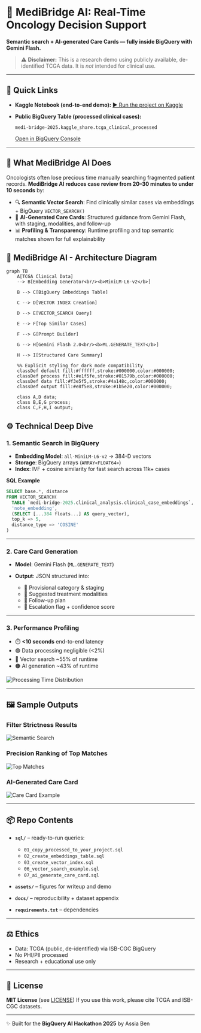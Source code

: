 

# 🧬 MediBridge AI: Real-Time Oncology Decision Support

**Semantic search + AI-generated Care Cards — fully inside BigQuery with Gemini Flash.**

> ⚠️ **Disclaimer:** This is a research demo using publicly available, de-identified TCGA data. It is *not* intended for clinical use.

---

## 🔗 Quick Links

* **Kaggle Notebook (end-to-end demo):** [▶️ Run the project on Kaggle](https://www.kaggle.com/code/assiaben/medibridge-ai-clinical-decision-support)
* **Public BigQuery Table (processed clinical cases):**

  ```
  medi-bridge-2025.kaggle_share.tcga_clinical_processed
  ```

  [Open in BigQuery Console](https://console.cloud.google.com/bigquery?ws=!1m5!1m4!4m3!1smedi-bridge-2025!2skaggle_share!3stcga_clinical_processed)

---

## 🚀 What MediBridge AI Does

Oncologists often lose precious time manually searching fragmented patient records.
**MediBridge AI reduces case review from 20–30 minutes to under 10 seconds** by:

* 🔍 **Semantic Vector Search**: Find clinically similar cases via embeddings + BigQuery `VECTOR_SEARCH()`
* 🤖 **AI-Generated Care Cards**: Structured guidance from Gemini Flash, with staging, modalities, and follow-up
* 📊 **Profiling & Transparency**: Runtime profiling and top semantic matches shown for full explainability


## 🧭 MediBridge AI - Architecture Diagram

```mermaid
graph TB
    A[TCGA Clinical Data] 
    --> B[Embedding Generator<br/><b>MiniLM-L6-v2</b>]
    
    B --> C[BigQuery Embeddings Table]
    
    C --> D[VECTOR INDEX Creation]
    
    D --> E[VECTOR_SEARCH Query]
    
    E --> F[Top Similar Cases]
    
    F --> G[Prompt Builder]
    
    G --> H[Gemini Flash 2.0<br/><b>ML.GENERATE_TEXT</b>]
    
    H --> I[Structured Care Summary]
    
    %% Explicit styling for dark mode compatibility
    classDef default fill:#ffffff,stroke:#000000,color:#000000;
    classDef process fill:#e1f5fe,stroke:#01579b,color:#000000;
    classDef data fill:#f3e5f5,stroke:#4a148c,color:#000000;
    classDef output fill:#e8f5e8,stroke:#1b5e20,color:#000000;
    
    class A,D data;
    class B,E,G process;
    class C,F,H,I output;
```

## ⚙️ Technical Deep Dive

### 1. Semantic Search in BigQuery

* **Embedding Model**: `all-MiniLM-L6-v2` → 384-D vectors
* **Storage**: BigQuery arrays (`ARRAY<FLOAT64>`)
* **Index**: IVF + cosine similarity for fast search across 11k+ cases

**SQL Example**

```sql
SELECT base.*, distance
FROM VECTOR_SEARCH(
  TABLE `medi-bridge-2025.clinical_analysis.clinical_case_embeddings`,
  'note_embedding',
  (SELECT [...384 floats...] AS query_vector),
  top_k => 5,
  distance_type => 'COSINE'
)
```

---

### 2. Care Card Generation

* **Model**: Gemini Flash (`ML.GENERATE_TEXT`)
* **Output**: JSON structured into:

  * 🎯 Provisional category & staging
  * 💊 Suggested treatment modalities
  * 📅 Follow-up plan
  * 🚨 Escalation flag + confidence score

---

### 3. Performance Profiling

* ⏱️ **<10 seconds** end-to-end latency
* 🟢 Data processing negligible (<2%)
* 🔵 Vector search \~55% of runtime
* 🟠 AI generation \~43% of runtime

![Processing Time Distribution](assets/processing_time_dist.png)

---

## 🖼️ Sample Outputs

### Filter Strictness Results

![Semantic Search](assets/filter_strictness_results.png)

### Precision Ranking of Top Matches

![Top Matches](assets/top_matches_7.png)

### AI-Generated Care Card

![Care Card Example](assets/Care_Card_high.png)

---

## 📦 Repo Contents

* **`sql/`** – ready-to-run queries:

  * `01_copy_processed_to_your_project.sql`
  * `02_create_embeddings_table.sql`
  * `03_create_vector_index.sql`
  * `06_vector_search_example.sql`
  * `07_ai_generate_care_card.sql`
* **`assets/`** – figures for writeup and demo
* **`docs/`** – reproducibility + dataset appendix
* **`requirements.txt`** – dependencies

---

## ⚖️ Ethics

* Data: TCGA (public, de-identified) via ISB-CGC BigQuery
* No PHI/PII processed
* Research + educational use only

---

## 📜 License

**MIT License** (see [LICENSE](LICENSE))
If you use this work, please cite TCGA and ISB-CGC datasets.

---

✨ Built for the **BigQuery AI Hackathon 2025** by Assia Ben



